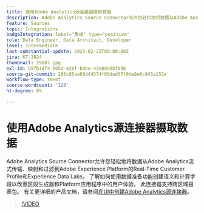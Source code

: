 ```yaml
---
title: 使用Adobe Analytics源连接器摄取数据
description: Adobe Analytics Source Connector允许您轻松地将数据从Adobe Analytics流式传输、映射和过滤到Adobe Experience Platform的Real-Time Customer Profile和Experience Data Lake。
feature: Sources
topic: Integrations
badgeIntegration: label="集成" type="positive"
role: Data Engineer, Data Architect, Developer
level: Intermediate
last-substantial-update: 2023-02-23T00:00:00Z
jira: KT-3824
thumbnail: 29687.jpg
exl-id: b5fb1df4-b05d-426f-bdee-43e0de6bf0d6
source-git-commit: 286c85aa88d44574f00ded67f0de8e0c945a153e
workflow-type: tm+mt
source-wordcount: '120'
ht-degree: 0%

---
```


# 使用Adobe Analytics源连接器摄取数据

Adobe Analytics Source Connector允许您轻松地将数据从Adobe Analytics流式传输、映射和过滤到Adobe Experience Platform的Real-Time Customer Profile和Experience Data Lake。 了解如何使用数据准备功能创建语义和计算字段以改善区段生成器和Platform应用程序中的用户体验。 此连接器支持跨区域报表包。 有关更详细的产品文档，请参阅[在UI中创建Adobe Analytics源连接器](https://experienceleague.adobe.com/docs/experience-platform/sources/ui-tutorials/create/adobe-applications/analytics.html)。

>[!VIDEO](https://video.tv.adobe.com/v/29687?learn=on&enablevpops)
